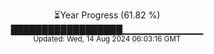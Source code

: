 <p align="center">
⏳Year Progress (61.82 %)<br>
██████████████████▁▁▁▁▁▁▁▁▁▁▁▁ <br>
<sub>Updated: Wed, 14 Aug 2024 06:03:16 GMT</sub>
</p>

